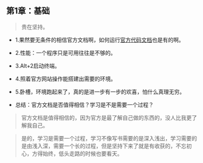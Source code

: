 ## 第1章：基础

>贵在坚持。

- 1.果然要无条件的相信官方文档啊，如何运行[官方代码文档](https://lift.cs.princeton.edu/java/windows/)也是有的啊。

- 2.性能：一个程序只是可用往往是不够的。

- 3.Alt+2启动终端。

- 4.照着官方网站操作能搭建出需要的环境。

- 5.卧槽，环境跑起来了，真的是进一步有一步的欢喜，怕什么真理无穷。

- 总结：官方文档是否值得相信？学习是不是需要一个过程？

>官方文档是值得相信的，因为官方是最了解自己做的东西的，没人比我更了解我自己。

>是的，学习是需要一个过程，学习不像写书需要的是深入浅出，学习需要的是由浅入深，需要一个长的过程，但是坚持下来了就是有收获的，不忘初心，方得始终，低头走路的时候也要看天。